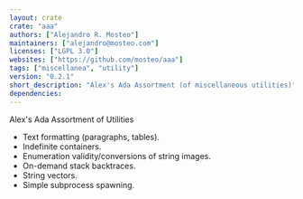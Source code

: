 ```yaml
---
layout: crate
crate: "aaa"
authors: ["Alejandro R. Mosteo"]
maintainers: ["alejandro@mosteo.com"]
licenses: ["LGPL 3.0"]
websites: ["https://github.com/mosteo/aaa"]
tags: ["miscellanea", "utility"]
version: "0.2.1"
short_description: "Alex's Ada Assortment (of miscellaneous utilities)"
dependencies: 
---
```

Alex's Ada Assortment of Utilities

- Text formatting (paragraphs, tables).
- Indefinite containers.
- Enumeration validity/conversions of string images.
- On-demand stack backtraces.
- String vectors.
- Simple subprocess spawning.


